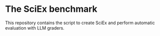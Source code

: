 # The SciEx benchmark

This repository contains the script to create SciEx and perform automatic evaluation with LLM graders.